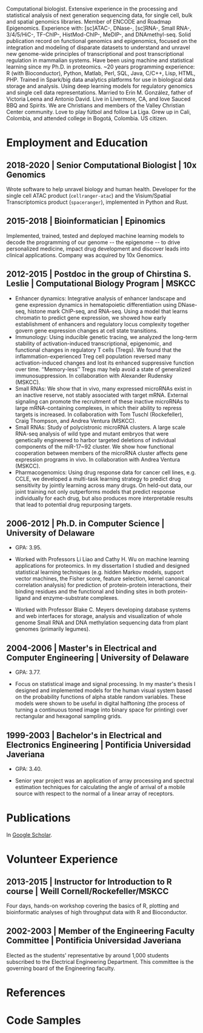 Computational biologist.
Extensive experience in the processing and statistical analysis of next generation sequencing data, for single cell, bulk and spatial genomics libraries.
Member of ENCODE and Roadmap Epigenomics.
Experience with: [sc]ATAC-, DNase-, [sc]RNA-, Small RNA-, 3/4/5/HiC-, TF-ChIP-, HistMod-ChIP-, MeDIP-, and DNAmethyl-seq.
Solid publication record on functional genomics and epigenomics, focused on the integration and modeling of disparate datasets to understand and unravel new genome-wide principles of transcriptional and post transcriptional regulation in mammalian systems.
Have been using machine and statistical learning since my Ph.D. in proteomics.
~20 years programming experience: R (with Bioconductor), Python, Matlab, Perl, SQL, Java, C/C++, Lisp, HTML, PHP.
Trained in Spark/big data analytics platforms for use in biological data storage and analysis.
Using deep learning models for regulatory genomics and single cell data representations.
Married to Erin M. González, father of Victoria Leena and Antonio David.
Live in Livermore, CA, and love Sauced BBQ and Spirits.
We are Christians and members of the Valley Christian Center community.
Love to play fútbol and follow La Liga.
Grew up in Cali, Colombia, and attended college in Bogotá, Colombia.
US citizen.

# Employment and Education

## 2018-2020 | Senior Computational Biologist | 10x Genomics
Wrote software to help unravel biology and human health. Developer for the single cell ATAC product (<code>cellranger-atac</code>) and the Visium/Spatial Transcriptomics product (<code>spaceranger</code>), implemented in Python and Rust. 

## 2015-2018 | Bioinformatician | Epinomics
Implemented, trained, tested and deployed machine learning models to decode the programming of our genome -- the epigenome -- to drive personalized medicine, impact drug development and discover leads into clinical applications. Company was acquired by 10x Genomics.

## 2012-2015 | Postdoc in the group of Chirstina S. Leslie | Computational Biology Program | MSKCC

- Enhancer dynamics: Integrative analysis of enhancer landscape and gene expression dynamics in hematopoietic differentiation using DNase-seq, histone mark ChIP-seq, and RNA-seq. Using a model that learns chromatin to predict gene expression, we showed how early establishment of enhancers and regulatory locus complexity together govern gene expression changes at cell state transitions.
- Immunology: Using inducible genetic tracing, we analyzed the long-term stability of activation-induced transcriptional, epigenomic, and functional changes in regulatory T cells (Tregs). We found that the inflammation-experienced Treg cell population reversed many activation-induced changes and lost its enhanced suppressive function over time. ‘‘Memory-less’’ Tregs may help avoid a state of generalized immunosuppression. In collaboration with Alexander Rudensky (MSKCC).
- Small RNAs: We show that in vivo, many expressed microRNAs exist in an inactive reserve, not stably associated with target mRNA. External signaling can promote the recruitment of these inactive microRNAs to large mRNA-containing complexes, in which their ability to repress targets is increased. In collaboration with Tom Tuschl (Rockefeller), Craig Thompson, and Andrea Ventura (MSKCC).
- Small RNAs: Study of polycistronic microRNA clusters. A large scale RNA-seq analysis of wild type and mutant embryos that were genetically engineered to harbor targeted deletions of individual components of the miR-17~92 cluster. We show how functional cooperation between members of the microRNA cluster affects gene expression programs in vivo. In collaboration with Andrea Ventura (MSKCC).
- Pharmacogenomics: Using drug response data for cancer cell lines, e.g. CCLE, we developed a multi-task learning strategy to predict drug sensitivity by jointly learning across many drugs. On held-out data, our joint training not only outperforms models that predict response individually for each drug, but also produces more interpretable results that lead to potential drug repurposing targets.

## 2006-2012 | Ph.D. in Computer Science | University of Delaware

- GPA: 3.95.

- Worked with Professors Li Liao and Cathy H. Wu on machine learning applications for proteomics. In my dissertation I studied and designed statistical learning techniques (e.g. hidden Markov models, support vector machines, the Fisher score, feature selection, kernel canonical correlation analysis) for prediction of protein-protein interactions, their binding residues and the functional and binding sites in both protein-ligand and enzyme-substrate complexes.

- Worked with Professor Blake C. Meyers developing database systems and web interfaces for storage, analysis and visualization of whole genome Small RNA and DNA methylation sequencing data from plant genomes (primarily legumes).

## 2004-2006 | Master's in Electrical and Computer Engineering | University of Delaware

- GPA: 3.77.

- Focus on statistical image and signal processing. In my master's thesis I designed and implemented models for the human visual system based on the probability functions of alpha stable random variables. These models were shown to be useful in digital halftoning (the process of turning a continuous toned image into binary space for printing) over rectangular and hexagonal sampling grids.

## 1999-2003 | Bachelor's in Electrical and Electronics Engineering | Pontificia Universidad Javeriana

- GPA: 3.40.

- Senior year project was an application of array processing and spectral estimation techniques for calculating the angle of arrival of a mobile source with respect to the normal of a linear array of receptors.

# Publications

In [Google Scholar](https://scholar.google.com/citations?hl=en&user=ValIpuoAAAAJ&view_op=list_works&sortby=pubdate).

# Volunteer Experience

## 2013-2015 | Instructor for Introduction to R course | Weill Cornell/Rockefeller/MSKCC

Four days, hands-on workshop covering the basics of R, plotting and bioinformatic analyses of high throughput data with R and Bioconductor.

## 2002-2003 | Member of the Engineering Faculty Committee | Pontificia Universidad Javeriana

Elected as the students' representative by around 1,000 students subscribed to the Electrical Engineering Department. This committee is the governing board of the Engineering faculty.

# References

# Code Samples
